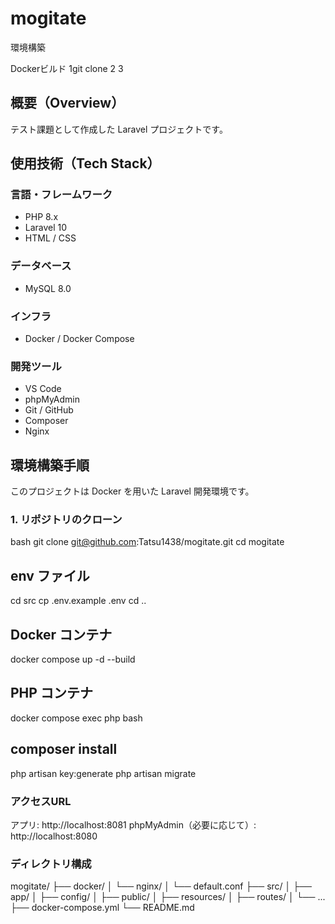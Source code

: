 # mogitate

環境構築

Dockerビルド
1git clone 
2
3


 ## 概要（Overview）

テスト課題として作成した Laravel プロジェクトです。


## 使用技術（Tech Stack）

### 言語・フレームワーク
- PHP 8.x
- Laravel 10
- HTML / CSS

### データベース
- MySQL 8.0

### インフラ
- Docker / Docker Compose

### 開発ツール
- VS Code
- phpMyAdmin
- Git / GitHub
- Composer
- Nginx

## 環境構築手順

このプロジェクトは Docker を用いた Laravel 開発環境です。

### 1. リポジトリのクローン

bash
git clone git@github.com:Tatsu1438/mogitate.git
cd mogitate

## env ファイル
cd src
cp .env.example .env
cd ..

## Docker コンテナ
docker compose up -d --build

## PHP コンテナ
docker compose exec php bash

## composer install
php artisan key:generate
php artisan migrate


### アクセスURL
アプリ: http://localhost:8081
phpMyAdmin（必要に応じて）: http://localhost:8080

### ディレクトリ構成
mogitate/
├── docker/
│   └── nginx/
│       └── default.conf
├── src/
│   ├── app/
│   ├── config/
│   ├── public/
│   ├── resources/
│   ├── routes/
│   └── ...
├── docker-compose.yml
└── README.md

